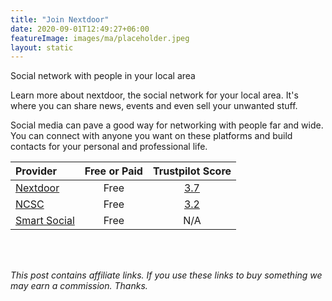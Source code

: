 ```yaml
---
title: "Join Nextdoor"
date: 2020-09-01T12:49:27+06:00
featureImage: images/ma/placeholder.jpeg
layout: static
---
```


Social network with people in your local area

Learn more about nextdoor, the social network for your local area. It's where you can share news, events and even sell your unwanted stuff.

Social media can pave a good way for networking with people far and wide. You can connect with anyone you want on these platforms and build contacts for your personal and professional life.



| Provider      | Free or Paid  |  Trustpilot Score  |
| :-----------          | :--------------:      |  :--------------:         |
| [Nextdoor](https://about.nextdoor.com/) | Free | [3.7](https://uk.trustpilot.com/review/nextdoor.co.uk) | 
| [NCSC](https://www.ncsc.gov.uk/guidance/social-media-how-to-use-it-safely) | Free | [3.2](https://uk.trustpilot.com/review/www.ncsc.gov.uk) | 
| [Smart Social](https://smartsocial.com/post/using-social-media-responsibly) | Free | N/A
  

<br/><br/>

*This post contains affiliate links. If you use these links to buy something we may
earn a commission. Thanks.*






